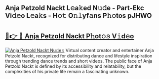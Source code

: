## Anja Petzold Nackt L𝚎a𝚔ed N𝚞𝚍e - Part-Ekc Vi𝚍𝚎o L𝚎a𝚔s - H𝚘𝚝 O𝚗𝚕yf𝚊ns P𝚑𝚘tos pJHWO

# <h2><a href="http://kfd8fw.oniu.top/?m=Anja+Petzold+Nackt">🔗👉 🔴 Anja Petzold Nackt P𝚑ot𝚘𝚜 V𝚒d𝚎o</a></h2>

[![Anja Petzold Nackt Nu𝚍e𝚜](https://i.imgur.com/0qMVB7G.gif)](http://kfd8fw.oniu.top/?m=Anja+Petzold+Nackt)
Virtual content creator and entertainer Anja Petzold Nackt, recognized for distributing dance and lifestyle inspiration through trending dance trends and short videos. The public face of Anja Petzold Nackt is defined by its accessibility and relatability, but the complexities of his private life remain a fascinating unknown.  
